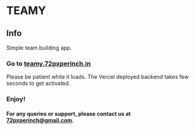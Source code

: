 # TEAMY

## Info
Simple team building app.

### Go to [teamy.72pxperinch.in](https://teamy.72pxperinch.in/)
Please be patient while it loads. The Vercel deployed backend takes few seconds to get activated.

### Enjoy!

#### For any queries or support, please contact us at 72pxperinch@gmail.com.
